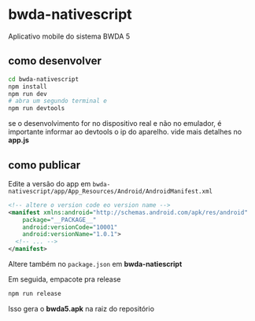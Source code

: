 # bwda-nativescript

Aplicativo mobile do sistema BWDA 5

## como desenvolver

```bash
cd bwda-nativescript
npm install
npm run dev
# abra um segundo terminal e 
npm run devtools
```

se o desenvolvimento for no dispositivo real e não no emulador, é importante
informar ao devtools o ip do aparelho. vide mais detalhes no **app.js**

## como publicar

Edite a versão do app em `bwda-nativescript/app/App_Resources/Android/AndroidManifest.xml`

```xml
<!-- altere o version code eo version name -->
<manifest xmlns:android="http://schemas.android.com/apk/res/android"
	package="__PACKAGE__"
	android:versionCode="10001"
	android:versionName="1.0.1">
  <!-- ... -->
</manifest>
```

Altere também no `package.json` em **bwda-natiescript**


Em seguida, empacote pra release


```bash
npm run release
```

Isso gera o **bwda5.apk** na raiz do repositório
